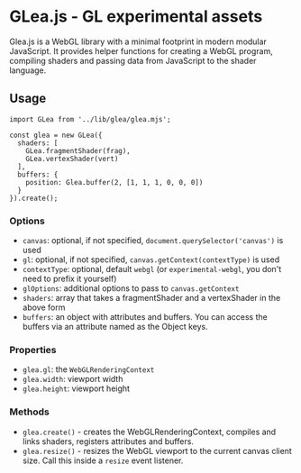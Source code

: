 # GLea.js - GL experimental assets

Glea.js is a WebGL library with a minimal footprint in modern modular JavaScript. It provides helper functions for creating a WebGL program, compiling shaders and passing data from JavaScript to the shader language.

## Usage

```
import GLea from '../lib/glea/glea.mjs';

const glea = new GLea({
  shaders: [
    GLea.fragmentShader(frag),
    GLea.vertexShader(vert)
  ],
  buffers: {
    position: Glea.buffer(2, [1, 1, 1, 0, 0, 0])
  }
}).create();
```

### Options

- `canvas`: optional, if not specified, `document.querySelector('canvas')` is used
- `gl`: optional, if not specified, `canvas.getContext(contextType)` is used
- `contextType`: optional, default `webgl` (or `experimental-webgl`, you don't need to prefix it yourself)
- `glOptions`: additional options to pass to `canvas.getContext`
- `shaders`: array that takes a fragmentShader and a vertexShader in the above form
- `buffers`: an object with attributes and buffers. You can access the buffers via an attribute named as the Object keys.

### Properties

- `glea.gl`: the `WebGLRenderingContext`
- `glea.width`: viewport width
- `glea.height`: viewport height

### Methods

- `glea.create()` - creates the WebGLRenderingContext, compiles and links shaders, registers attributes and buffers.
- `glea.resize()` - resizes the WebGL viewport to the current canvas client size. Call this inside a `resize` event listener.
